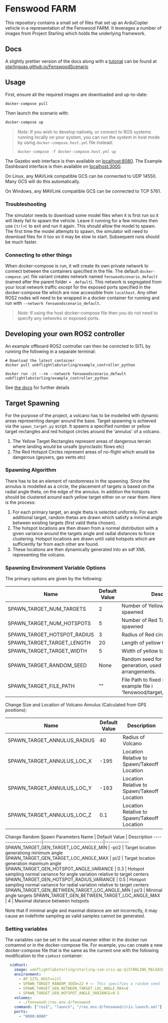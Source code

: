 # Fenswood FARM

This repository contains a small set of files that set up an ArduCopter vehicle in a representation of the Fenswood
FARM. It leverages a number of images from Project Starling which holds the underlying framework.

## Docs

A slightly prettier version of the docs along with a [tutorial](https://starlinguas.github.io/FenswoodScenario/tutorials/fenswood_scenario/) can be found at [starlinguas.github.io/FenswoodScenario](https://starlinguas.github.io/FenswoodScenario/)

## Usage

First, ensure all the required images are downloaded and up-to-date:

```sh
docker-compose pull
```

Then launch the scenario with:

```sh
docker-compose up
```

> *Note:* If you wish to develop natively, or connect to ROS systems running locally on your system, you can run the 
> system in host mode by using `docker-compose.host.yml` file instead:
> ```
> docker-compose -f docker-compose.host.yml up
> ```

The Gazebo web interface is then available on [localhost:8080](http://localhost:8080).
The Example Dashboard interface is then available on [localhost:3000](http://localhost:3000).

On Linux, any MAVLink compatible GCS can be connected to UDP 14550. Many GCS will do this automatically.

On Windows, any MAVLink compatible GCS can be connected to TCP 5761.

### Troubleshooting

The simulator needs to download some model files when it is first run so it will likely fail to spawn the vehicle.
Leave it running for a few minutes then use `Ctrl+C` to exit and run it again. This should allow the model to spawn.
The first time the model attempts to spawn, the simulator will need to download files for it too so it may be slow to
start. Subsequent runs should be much faster.

### Connecting to other things

When docker-compose is run, it will create its own private network to connect between the containers specified in the file. 
The default `docker-compose.yml` file variant creates network named `fenswoodscenario_default` (named after the parent folder + `_default`). This network is segregated from your local network traffic *except* for the exposed ports specified in the docker-compose file which are now accessible from `localhost`. Any other ROS2 nodes will need to be wrapped in a docker container for running and run with `--network fenswoodscenario_default`.

> *Note:* If using the host docker-compose file then you do not need to specify any networks or exposed ports. 

## Developing your own ROS2 controller

An example offboard ROS2 controller can then be conncted to SITL by running the following in a separate terminal:

```
# Download the latest container
docker pull uobflightlabstarling/example_controller_python

docker run -it --rm --network fenswoodscenario_default uobflightlabstarling/example_controller_python
```

See [the docs](https://docs.starlinguas.dev/guide/single-drone-local-machine/#2-running-example-ros2-offboard-controller-node) for further details

## Target Spawning

For the purpose of the project, a volcano has to be modelled with dynamic areas representing danger around the base.
Target spawning is achieved via the `spawn_target.py` script. It spawns a specified number or yellow target rectangles and red hotspot circles around the 'annulus' of a volcano.

1. The Yellow Target Rectangles represent areas of dangerous terrain where landing would be unsafe (pyroclastic flows etc)
2. The Red Hotspot Circles represent areas of no-flight which would be dangerous (geysers, gas vents etc)

### Spawning Algorithm

There has to be an element of randomness in the spawning. Since the annulus is modelled as a circle, the placement of targets is based on the radial angle theta, on the edge of the annulus. In addition the hotspots should be clustered around each yellow target either on or near them. Here is the process:

1. For each primary target, an angle theta is selected uniformly. For each additional target, random thetas are drawn which satisfy a minimal angle between existing targets (first valid theta chosen).
2. The hotspot locations are then drawn from a normal distribution with a given variance around the targets angle and radial distances to force clustering. Hotspot locations are drawn until valid hotspots which are sufficiently far from each other are found.
3. These locations are then dynamically generated into an sdf XML representing the volcano.

### Spawning Environment Variable Options

The primary options are given by the following:

Name                  | Default Value                | Description
----------------------|------------------------------|------------
SPAWN_TARGET_NUM_TARGETS |  2             | Number of Yellow Targets being spawned
SPAWN_TARGET_NUM_HOTSPOTS |  5            | Number of Red Targets being spawned
SPAWN_TARGET_HOTSPOT_RADIUS |     3           | Radius of Red circular hotspots
SPAWN_TARGET_TARGET_LENGTH |      20           | Length of yellow target
SPAWN_TARGET_TARGET_WIDTH |       5       | Width of yellow target
SPAWN_TARGET_RANDOM_SEED |       None        | Random seed for random generation, used for deterministic arrangements.
SPAWN_TARGET_FILE_PATH |         ""        | File Path to fixed spawn, see example file i 'fenswood/target/default_target.json'

Change Size and Location of Volcano Annulus (Calculated from GPS positions):

Name                  | Default Value                | Description
----------------------|------------------------------|------------
SPAWN_TARGET_ANNULUS_RADIUS |   40    | Radius of Volcano
SPAWN_TARGET_ANNULUS_LOC_X |  -195  |   Location Relative to Spawn/Takeoff Location
SPAWN_TARGET_ANNULUS_LOC_Y |   -163 |   Location Relative to Spawn/Takeoff Location
SPAWN_TARGET_ANNULUS_LOC_Z |   0.1  |   Location Relative to Spawn/Takeoff Location

Change Random Spawn Parameters
Name                  | Default Value                | Description
----------------------|------------------------------|------------
SPAWN_TARGET_GEN_TARGET_LOC_ANGLE_MIN | -pi/2    | Target location generationg minimum angle
SPAWN_TARGET_GEN_TARGET_LOC_ANGLE_MAX |  pi/2   | Target location generation maximum angle
SPAWN_TARGET_GEN_HOTSPOT_ANGLE_VARIANCE |  0.3  | Hotspot sampling normal variance for angle variation relative to target centers
SPAWN_TARGET_GEN_HOTSPOT_RADIUS_VARIANCE | 0.5 | Hotspot sampling normal variance for radial variation relative to target centers
SPAWN_TARGET_GEN_BETWEEN_TARGET_LOC_ANGLE_MIN | pi/3   | Minimal angle targets
SPAWN_TARGET_GEN_BETWEEN_TARGET_LOC_ANGLE_MAX |     4 | Maximal distance between hotspots

Note that if minimal angle and maximal distance are set incorrectly, it may cause an indefinite sampling as valid samples cannot be generated.

### Setting variables

The variables can be set in the usual manner either in the docker run comamnd or in the docker-compose file. For example, you can create a new docker-compose file that is the same as the current one with the following modification to the `simhost` container:
```yaml
  simhost:
    image: uobflightlabstarling/starling-sim-iris-ap:${STARLING_RELEASE:-latest}
    environment:
      - AP_SITL_HOST=sitl
      - SPAWN_TARGET_RANDOM_SEED=22 # <- This specifies a random seed
      - SPAWN_TARGET_GEN_BETWEEN_TARGET_LOC_ANGLE_MAX=8
      - SPAWN_TARGET_GEN_HOTSPOT_ANGLE_VARIANCE=0.5
    volumes:
      - ./fenswood:/ros.env.d/fenswood
    command: ["ros2", "launch", "/ros.env.d/fenswood/iris.launch.xml"]
    ports:
      - "8080:8080"
```
